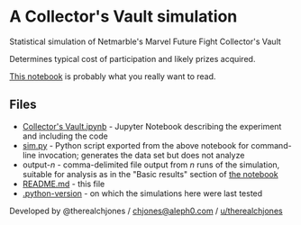 # A Collector's Vault simulation

Statistical simulation of Netmarble's Marvel Future Fight Collector's Vault

Determines typical cost of participation and likely prizes acquired.

[This notebook](Collector's%Vault.ipynb) is probably what you really want to read.

## Files

- [Collector's Vault.ipynb](Collector's%20Vault.ipynb) - Jupyter Notebook describing the experiment and including the code
- [sim.py](sim.py) - Python script exported from the above notebook for command-line invocation; generates the data set but does not analyze
- output-_n_ - comma-delimited file output from _n_ runs of the simulation,
  suitable for analysis as in the "Basic results" section of
  [the notebook](Collector's%20Vault.ipynb)
- [README.md](README.md) - this file
- [.python-version](.python-version) - on which the simulations here were last tested

Developed by @therealchjones / chjones@aleph0.com / [u/therealchjones](https://www.reddit.com/user/therealchjones)
